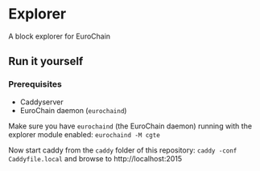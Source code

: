 # Explorer

A block explorer for EuroChain

## Run it yourself

### Prerequisites
* Caddyserver
* EuroChain daemon (`eurochaind`)


Make sure you have `eurochaind` (the EuroChain daemon) running with the explorer module enabled:
`eurochaind -M cgte`

Now start caddy from the `caddy` folder of this repository:
`caddy -conf Caddyfile.local`
and browse to http://localhost:2015
